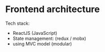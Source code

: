 # Frontend architecture

Tech stack:

- ReactJS (JavaScript)
- State management: (redux / mobx)
- using MVC model (modular)
